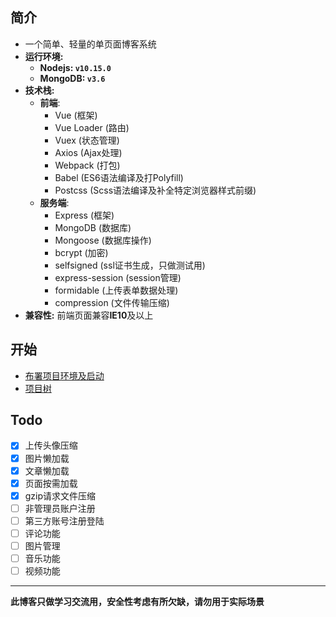 ## 简介
- 一个简单、轻量的单页面博客系统
- **运行环境:**
  - **Nodejs: `v10.15.0`**
  - **MongoDB: `v3.6`**
- **技术栈:**
  - **前端**:
    - Vue (框架)
    - Vue Loader (路由)
    - Vuex (状态管理)
    - Axios (Ajax处理)
    - Webpack (打包)
    - Babel (ES6语法编译及打Polyfill)
    - Postcss (Scss语法编译及补全特定浏览器样式前缀)
  - **服务端**:
    - Express (框架)
    - MongoDB (数据库)
    - Mongoose (数据库操作)
    - bcrypt (加密)
    - selfsigned (ssl证书生成，只做测试用)
    - express-session (session管理)
    - formidable (上传表单数据处理)
    - compression (文件传输压缩)
- **兼容性:** 前端页面兼容**IE10**及以上


## 开始
- [布署项目环境及启动](https://github.com/chjxx/simple-blog/docs/DEPLOYMENT.md)
- [项目树](https://github.com/chjxx/simple-blog/docs/TREE.md)

## Todo
  - [x] 上传头像压缩
  - [x] 图片懒加载
  - [x] 文章懒加载
  - [x] 页面按需加载
  - [x] gzip请求文件压缩
  - [ ] 非管理员账户注册
  - [ ] 第三方账号注册登陆
  - [ ] 评论功能
  - [ ] 图片管理
  - [ ] 音乐功能
  - [ ] 视频功能

---
**此博客只做学习交流用，安全性考虑有所欠缺，请勿用于实际场景**
